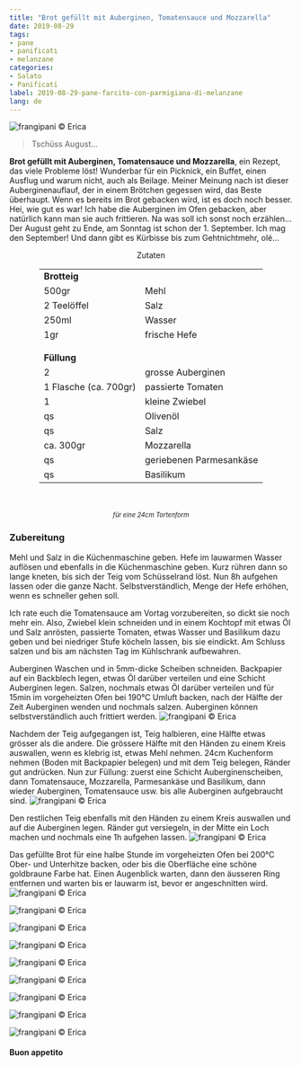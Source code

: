 ```yaml
---
title: "Brot gefüllt mit Auberginen, Tomatensauce und Mozzarella"
date: 2019-08-29
tags:
- pane
- panificati
- melanzane
categories:
- Salato
- Panificati
label: 2019-08-29-pane-farcito-con-parmigiana-di-melanzane
lang: de
---
```

![](../2019-08-29-pane-farcito-con-parmigiana-di-melanzane/header.jpeg "frangipani © Erica")

> Tschüss August...

**Brot gefüllt mit Auberginen, Tomatensauce und Mozzarella**, ein Rezept, das viele Probleme löst! Wunderbar für ein Picknick, ein Buffet, einen Ausflug und warum nicht, auch als Beilage. Meiner Meinung nach ist dieser Auberginenauflauf, der in einem Brötchen gegessen wird, das Beste überhaupt. Wenn es bereits im Brot gebacken wird, ist es doch noch besser. Hei, wie gut es war! Ich habe die Auberginen im Ofen gebacken, aber natürlich kann man sie auch frittieren. Na was soll ich sonst noch erzählen... Der August geht zu Ende, am Sonntag ist schon der 1. September. Ich mag den September! Und dann gibt es Kürbisse bis zum Gehtnichtmehr, olé...

<div id="wrapper" style="text-align: center">
  <div id="yourdiv" style="display: inline-block;">
    <div class="ingredients" itemscope itemtype="http://schema.org/Recipe">
      <span itemprop="name" style="display:none;">Brot gefüllt mit Auberginen, Tomatensauce und Mozzarella</span>
      <span itemprop="recipeCategory" style="display:none;">Herzhaftes</span>
      <img itemprop="image" style="display:none;" class="ignore-gallery-item" src="../2019-08-29-pane-farcito-con-parmigiana-di-melanzane/header.jpeg"/>
      <span itemprop="author" style="display:none;">Erica Raiano</span>
      <span itemprop="description" style="display:none;">Brot gefüllt mit Auberginen, Tomatensauce und Mozzarella. Ein Rezept, das viele Probleme löst! Wunderbar für ein Picknick, ein Buffet, einen Ausflug und warum nicht, auch als Beilage.</span>
      <div class="ingredients-title">Zutaten</div>
      <table>
        <tbody>
          <tr>          
            <td colspan="2"><b>Brotteig</b></td>
          </tr>      
          <tr itemprop="recipeIngredient">
            <td>500gr</td>
            <td>Mehl</td>
          </tr>
          <tr itemprop="recipeIngredient">
            <td>2 Teelöffel</td>
            <td>Salz</td>
          </tr>
          <tr itemprop="recipeIngredient">
            <td>250ml</td>
            <td>Wasser</td>
          </tr>
          <tr itemprop="recipeIngredient">
            <td>1gr</td>
            <td>frische Hefe</td>
          </tr>
          <tr style="height: 15px;"></tr>
          <tr>          
            <td colspan="2"><b>Füllung</b></td>
          </tr>
          <tr itemprop="recipeIngredient">
            <td>2</td>
            <td>grosse Auberginen</td>
          </tr>
          <tr itemprop="recipeIngredient">
            <td>1 Flasche (ca. 700gr)</td>
            <td>passierte Tomaten</td>
          </tr>
          <tr itemprop="recipeIngredient">
            <td>1</td>
            <td>kleine Zwiebel</td>
          </tr>
          <tr itemprop="recipeIngredient">
            <td>qs</td>
            <td>Olivenöl</td>
          </tr>
          <tr itemprop="recipeIngredient">
            <td>qs</td>
            <td>Salz</td>
          </tr>
          <tr itemprop="recipeIngredient">
            <td>ca. 300gr</td>
            <td>Mozzarella</td>
          </tr>
          <tr itemprop="recipeIngredient">
            <td>qs</td>
            <td>geriebenen Parmesankäse</td>
          </tr>
          <tr itemprop="recipeIngredient">
            <td>qs</td>
            <td>Basilikum</td>
          </tr>
        </tbody>
      </table>
      <br></br>
      <i class="pull-right" style="font-size: 80%;">für eine 24cm Tortenform</i>
    </div>
  </div>
</div>


<h3>
  <font color="grey">
    <i class="fa fa-cogs"></i>
  </font> Zubereitung
</h3>

Mehl und Salz in die Küchenmaschine geben. Hefe im lauwarmen Wasser auflösen und ebenfalls in die Küchenmaschine geben. Kurz rühren dann so lange kneten, bis sich der Teig vom Schüsselrand löst. Nun 8h aufgehen lassen oder die ganze Nacht. Selbstverständlich, Menge der Hefe erhöhen, wenn es schneller gehen soll.

Ich rate euch die Tomatensauce am Vortag vorzubereiten, so dickt sie noch mehr ein. Also, Zwiebel klein schneiden und in einem Kochtopf mit etwas Öl und Salz anrösten, passierte Tomaten, etwas Wasser und Basilikum dazu geben und bei niedriger Stufe köcheln lassen, bis sie eindickt. Am Schluss salzen und bis am nächsten Tag im Kühlschrank aufbewahren.

Auberginen Waschen und in 5mm-dicke Scheiben schneiden. Backpapier auf ein Backblech legen, etwas Öl darüber verteilen und eine Schicht Auberginen legen. Salzen, nochmals etwas Öl darüber verteilen und für 15min im vorgeheizten Ofen bei 190°C Umluft backen, nach der Hälfte der Zeit Auberginen wenden und nochmals salzen. Auberginen können selbstverständlich auch frittiert werden.
![](../2019-08-29-pane-farcito-con-parmigiana-di-melanzane/farcia.jpeg "frangipani © Erica")

Nachdem der Teig aufgegangen ist, Teig halbieren, eine Hälfte etwas grösser als die andere. Die grössere Hälfte mit den Händen zu einem Kreis auswallen, wenn es klebrig ist, etwas Mehl nehmen. 24cm Kuchenform nehmen (Boden mit Backpapier belegen) und mit dem Teig belegen, Ränder gut andrücken. Nun zur Füllung: zuerst eine Schicht Auberginenscheiben, dann Tomatensauce, Mozzarella, Parmesankäse und Basilikum, dann wieder Auberginen, Tomatensauce usw. bis alle Auberginen aufgebraucht sind.
![](../2019-08-29-pane-farcito-con-parmigiana-di-melanzane/farcire.jpeg "frangipani © Erica")

Den restlichen Teig ebenfalls mit den Händen zu einem Kreis auswallen und auf die Auberginen legen. Ränder gut versiegeln, in der Mitte ein Loch machen und nochmals eine 1h aufgehen lassen.
![](../2019-08-29-pane-farcito-con-parmigiana-di-melanzane/teglia.jpeg "frangipani © Erica")

Das gefüllte Brot für eine halbe Stunde im vorgeheizten Ofen bei 200°C Ober- und Unterhitze backen, oder bis die Oberfläche eine schöne goldbraune Farbe hat. Einen Augenblick warten, dann den äusseren Ring entfernen und warten bis er lauwarm ist, bevor er angeschnitten wird.
![](../2019-08-29-pane-farcito-con-parmigiana-di-melanzane/risultato1.jpeg "frangipani © Erica")

![](../2019-08-29-pane-farcito-con-parmigiana-di-melanzane/risultato2.jpeg "frangipani © Erica")

![](../2019-08-29-pane-farcito-con-parmigiana-di-melanzane/risultato3.jpeg "frangipani © Erica")

![](../2019-08-29-pane-farcito-con-parmigiana-di-melanzane/risultato4.jpeg "frangipani © Erica")

![](../2019-08-29-pane-farcito-con-parmigiana-di-melanzane/risultato5.jpeg "frangipani © Erica")

![](../2019-08-29-pane-farcito-con-parmigiana-di-melanzane/risultato6.jpeg "frangipani © Erica")

![](../2019-08-29-pane-farcito-con-parmigiana-di-melanzane/risultato7.jpeg "frangipani © Erica")

![](../2019-08-29-pane-farcito-con-parmigiana-di-melanzane/risultato8.jpeg "frangipani © Erica")

![](../2019-08-29-pane-farcito-con-parmigiana-di-melanzane/risultato9.jpeg "frangipani © Erica")

<h4>Buon appetito
  <font color="red">
    <i class="fa fa-smile-o"></i>
  </font>
</h4>